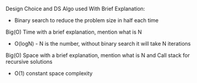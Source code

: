 
Design Choice and DS Algo used With Brief Explanation:
- Binary search to reduce the problem size in half each time

Big(O) Time with a brief explanation, mention what is N
- O(logN) - N is the number, without binary search it will take N iterations

Big(O) Space with a brief explanation, mention what is N and Call stack for recursive solutions
- O(1) constant space complexity